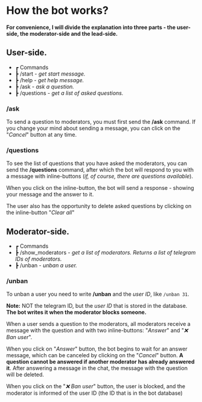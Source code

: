 # How the bot works?
**For convenience, I will divide the explanation into three parts - the user-side, the moderator-side and the lead-side.**
## User-side.
* ┏ Commands
* ┣  /start - *get start message.*
* ┣  /help - *get help message.*
* ┣  /ask - *ask a question.*
* ┣  /questions - *get a list of asked questions.*

### /ask
To send a question to moderators, you must first send the **/ask** command. If you change your mind about sending a message, you can click on the "*Cancel*" button at any time.
### /questions
To see the list of questions that you have asked the moderators, you can send the **/questions** command, after which the bot will respond to you with a message with inline-buttons (*if, of course, there are questions available*). 

When you click on the inline-button, the bot will send a response - showing your message and the answer to it.

The user also has the opportunity to delete asked questions by clicking on the inline-button "*Clear all*"
## Moderator-side.
* ┏ Commands
* ┣  /show_moderators - *get a list of moderators. Returns a list of telegram IDs of moderators.*
* ┣  /unban - *unban a user.*

### /unban
To unban a user you need to write **/unban** and the *user ID*, like `/unban 31`.

**Note:** NOT the telegram ID, but the *user ID* that is stored in the database. **The bot writes it when the moderator blocks someone.**

When a user sends a question to the moderators, all moderators receive a message with the question and with two inline-buttons:
"*Answer*" and "*❌ Ban user*". 

When you click on "*Answer*" button, the bot begins to wait for an answer message, which can be canceled by clicking on the "*Cancel*" button. **A question cannot be answered if another moderator has already answered it**. After answering a message in the chat, the message with the question will be deleted.

When you click on the "*❌ Ban user*" button, the user is blocked, and the moderator is informed of the user ID (the ID that is in the bot database)

